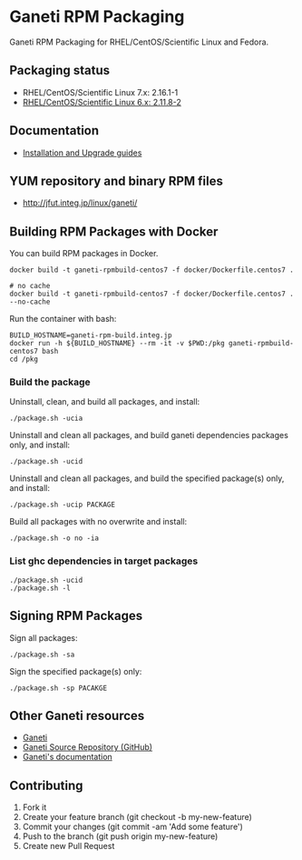 # Ganeti RPM Packaging

Ganeti RPM Packaging for RHEL/CentOS/Scientific Linux and Fedora.

## Packaging status

- RHEL/CentOS/Scientific Linux 7.x: 2.16.1-1
- [RHEL/CentOS/Scientific Linux 6.x: 2.11.8-2](https://github.com/jfut/ganeti-rpm/tree/el6)

## Documentation

- [Installation and Upgrade guides](https://github.com/jfut/ganeti-rpm/tree/master/doc)

## YUM repository and binary RPM files

- http://jfut.integ.jp/linux/ganeti/

## Building RPM Packages with Docker

You can build RPM packages in Docker.

```
docker build -t ganeti-rpmbuild-centos7 -f docker/Dockerfile.centos7 .

# no cache
docker build -t ganeti-rpmbuild-centos7 -f docker/Dockerfile.centos7 . --no-cache
```

Run the container with bash:

```
BUILD_HOSTNAME=ganeti-rpm-build.integ.jp
docker run -h ${BUILD_HOSTNAME} --rm -it -v $PWD:/pkg ganeti-rpmbuild-centos7 bash
cd /pkg
```

### Build the package

Uninstall, clean, and build all packages, and install:

```
./package.sh -ucia
```

Uninstall and clean all packages, and build ganeti dependencies packages only, and install:

```
./package.sh -ucid
```

Uninstall and clean all packages, and build the specified package(s) only, and install:

```
./package.sh -ucip PACKAGE
```

Build all packages with no overwrite and install:

```
./package.sh -o no -ia
```

### List ghc dependencies in target packages

```
./package.sh -ucid
./package.sh -l
```

## Signing RPM Packages

Sign all packages:

```
./package.sh -sa
```

Sign the specified package(s) only:

```
./package.sh -sp PACAKGE
```

## Other Ganeti resources

- [Ganeti](http://www.ganeti.org/)
- [Ganeti Source Repository (GitHub)](https://github.com/ganeti/ganeti)
- [Ganeti's documentation](http://docs.ganeti.org/ganeti/current/html/)

## Contributing

1. Fork it
2. Create your feature branch (git checkout -b my-new-feature)
3. Commit your changes (git commit -am 'Add some feature')
4. Push to the branch (git push origin my-new-feature)
5. Create new Pull Request

